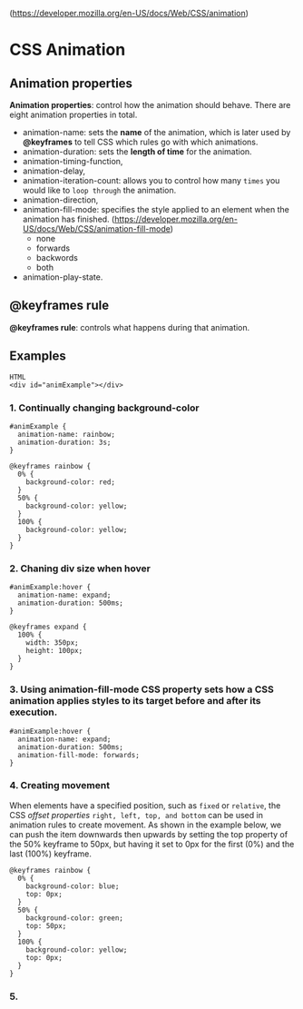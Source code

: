 (https://developer.mozilla.org/en-US/docs/Web/CSS/animation)
# CSS Animation
## Animation properties
**Animation properties**: control how the animation should behave. There are eight animation properties in total.
  * animation-name: sets the **name** of the animation, which is later used by **@keyframes** to tell CSS which rules go with which animations. 
  * animation-duration: sets the **length of time** for the animation. 
  * animation-timing-function, 
  * animation-delay, 
  * animation-iteration-count: allows you to control how many `times` you would like to `loop through` the animation. 
  * animation-direction, 
  * animation-fill-mode: specifies the style applied to an element when the animation has finished. (https://developer.mozilla.org/en-US/docs/Web/CSS/animation-fill-mode)
       * none
       * forwards
       * backwords
       * both
  * animation-play-state.
## @keyframes rule 
**@keyframes rule**: controls what happens during that animation.
## Examples
```
HTML
<div id="animExample"></div>
```
### 1. Continually changing background-color
```
#animExample {
  animation-name: rainbow;
  animation-duration: 3s;
}

@keyframes rainbow {
  0% {
    background-color: red;
  }
  50% {
    background-color: yellow;
  }
  100% {
    background-color: yellow;
  }
}
```
### 2. Chaning div size when hover
```
#animExample:hover {
  animation-name: expand;
  animation-duration: 500ms;
}

@keyframes expand {
  100% {
    width: 350px;
    height: 100px;
  }
}
```
### 3. Using animation-fill-mode CSS property sets how a CSS animation applies styles to its target before and after its execution.
```
#animExample:hover {
  animation-name: expand;
  animation-duration: 500ms;
  animation-fill-mode: forwards;
}
```
### 4. Creating movement
When elements have a specified position, such as `fixed` or `relative`, the CSS _offset properties_ `right, left, top, and bottom` can be used in animation rules to create movement.
As shown in the example below, we can push the item downwards then upwards by setting the top property of the 50% keyframe to 50px, but having it set to 0px for the first (0%) and the last (100%) keyframe.
```
@keyframes rainbow {
  0% {
    background-color: blue;
    top: 0px;
  }
  50% {
    background-color: green;
    top: 50px;
  }
  100% {
    background-color: yellow;
    top: 0px;
  }
}
```
### 5.















